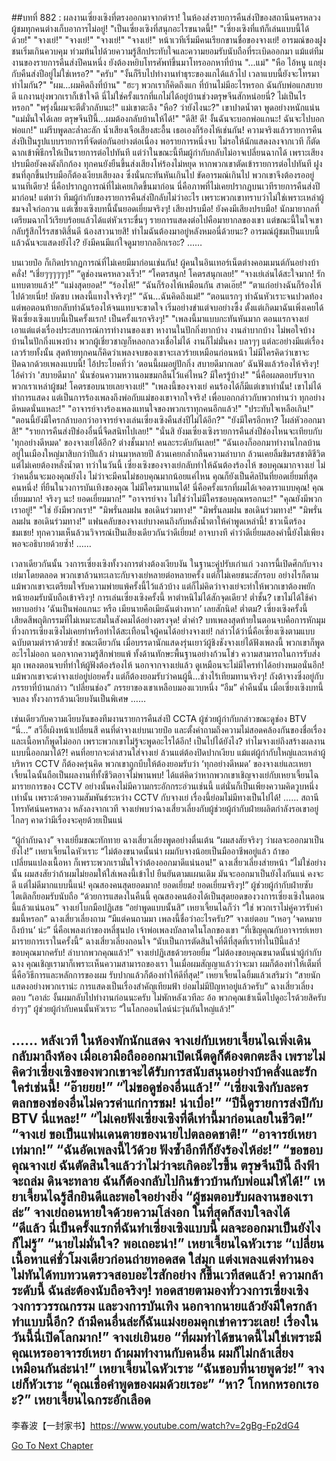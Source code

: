 ##บทที่ 882 : ผลงานเซี่ยงเซิงที่ตรงออกมาจากตำรา!
ในห้องส่งรายการคืนส่งปีของสถานีนครหลวง ผู้ชมทุกคนต่างเก็บอาการไม่อยู่!
"เป็นเซี่ยงเซิงที่สนุกอะไรขนาดนี้!"
"เซี่ยงเซิงที่แท้ก็เล่นแบบนี้ได้ด้วย!"
"จางเย่!"
"จางเย่!"
"จางเย่!"
"จางเย่!"
หน้าเวทีเริ่มมีคนเรียกขานชื่อของจางเย่!
อารมณ์ของฝูงชนเริ่มเกินควบคุม ท่วมท้นไปด้วยความรู้สึกประทับใจและความยอมรับนับถือที่ระเบิดออกมา
แม้แต่ทีมงานของรายการคืนส่งปีคนหนึ่ง ยังต้องหยิบโทรศัพท์ขึ้นมาโทรออกหาที่บ้าน
"...แม่"
"หือ ไอ้หนู แกยุ่งกับคืนส่งปีอยู่ไม่ใช่เหรอ?"
"ครับ"
"งั้นก็รีบไปทำงานทำธุระของแกได้แล้วไป เวลาแบบนี้ยังจะโทรมาทำไมกัน?"
"ผม...ผมคิดถึงที่บ้าน"
"ฮะๆ พวกเราก็คิดถึงแก ที่บ้านไม่มีอะไรหรอก ฉันกับพ่อแกสบายดี แกงานยุ่งพวกเราก็เข้าใจดี นี่ไม่ใช่ครั้งแรกที่แกไม่ได้อยู่บ้านช่วงตรุษจีนสักหน่อยนี่? ไม่เป็นไรหรอก"
"พรุ่งนี้ผมจะตีตั๋วกลับนะ!"
แม่เขาตะลึง "หือ? ว่ายังไงนะ?"
เขาปาดน้ำตา พูดอย่างหนักแน่น "แม่มั่นใจได้เลย ตรุษจีนปีนี้...ผมต้องกลับบ้านให้ได้!"
"ดีสิ! ดี! งั้นฉันจะบอกพ่อแกนะ! ฉันจะไปบอกพ่อแก!" แม่รีบพูดละล่ำละลัก น้ำเสียงเจือเสียงสะอื้น เธอเองก็ร้องไห้เช่นกัน!
ความจริงแล้วรายการคืนส่งปีเป็นรูปแบบรายการที่จัดต่อกันอย่างต่อเนื่อง พอรายการหนึ่งจบ ไม่รอให้นักแสดงลงจากเวที ก็ตัดฉากเข้าพิธีกรให้เป็นรายการต่อไปทันที แต่ว่าในขณะนี้ทีมผู้กำกับกลับไม่อาจเปลี่ยนฉากได้ เพราะเสียงปรบมือยังคงดังกึกก้อง ทุกคนยังยืนขึ้นส่งเสียงโห่ร้องไม่หยุด หากพวกเขาตัดเข้ารายการต่อไปทันที ฝูงชนที่ลุกขึ้นปรบมือก็ต้องเงียบเสียงลง ซึ่งนั่นกะทันหันเกินไป ขัดอารมณ์เกินไป พวกเขาจึงต้องรออยู่นานทีเดียว!
นี่คือปรากฎการณ์ที่ไม่เคยเกิดขึ้นมาก่อน
นี่คือภาพที่ไม่เคยปรากฏบนเวทีรายการคืนส่งปีมาก่อน!
แต่ทว่า ทีมผู้กำกับของรายการคืนส่งปีกลับไม่ว่าอะไร เพราะพวกเขาทราบว่าไม่ใช่เพราะเหล่าผู้ชมจงใจก่อกวน แต่เซี่ยงเซิงบทนี้นั้นยอดเยี่ยมจริงๆ!
เสียงปรบมือ!
ยังคงมีเสียงปรบมือ!
นักมายากลที่เตรียมฉากไว้เรียบร้อยแล้วได้แต่หัวเราะขื่นๆ รายการแสดงต่อไปคือมายากลของเขา แต่ขณะนี้ในใจเขากลับรู้สึกไร้รสชาติสิ้นดี
น้องสาวนายสิ! ทำไมฉันต้องมาอยู่หลังหมอนี่ด้วยนะ?
อารมณ์ผู้ชมเป็นแบบนี้ แล้วฉันจะแสดงยังไง? ยังมีคนมีแก่ใจดูมายากลอีกเรอะ?
……


บนเวยป๋อ ก็เกิดปรากฏการณ์ที่ไม่เคยมีมาก่อนเช่นกัน!
ผู้คนในอินเทอร์เน็ตต่างคอมเมนต์กันอย่างบ้าคลั่ง!
“เชี่ยๆๆๆๆๆๆ!”
“ดูช่องนครหลวงเร็ว!”
“โคตรสนุก! โคตรสนุกเลย!”
“จางเย่เล่นได้สะใจมาก! รักแทบตายแล้ว!”
“แม่งสุดยอด!”
“ร้องไห้!”
“ฉันก็ร้องไห้เหมือนกัน สาดเอ๊ย!”
“ตาแก่อย่างฉันก็ร้องไห้ไปด้วยเนี่ย! บัดซบ เพลงนี้แทงใจจริงๆ!”
“ฉัน…ฉันคิดถึงแม่!”
“ตอนแรกๆ ทำฉันหัวเราะจนปวดท้อง แต่พอตอนท้ายกลับทำฉันร้องไห้จนแทบจะขาดใจ เริ่มอย่างขำแต่จบอย่างซึ้ง ตั้งแต่เกิดมาฉันเพิ่งเคยได้ฟังเซี่ยงเซิงแบบนี้เป็นครั้งแรก! เป็นครั้งแรกจริงๆ!"
"เพลงนี้มาแบบกะทันหันมาก ตอนแรกจางเย่เอาแต่แต่งเรื่องประสบการณ์การทำงานของเขา หางานในปักกิ่งยากบ้าง งานลำบากบ้าง ไม่พอใจบ้าง บ้านในปักกิ่งแพงบ้าง พวกผู้เชี่ยวชาญก็หลอกลวงเชื่อไม่ได้ งานก็ไม่มั่นคง บลาๆๆ แต่ละอย่างมีแต่เรื่องเลวร้ายทั้งนั้น สุดท้ายทุกคนก็คิดว่าเพลงจบของเขาจะเลวร้ายเหมือนก่อนหน้า ไม่มีใครคิดว่าเขาจะปิดฉากด้วยเพลงแบบนี้! ไอ้ประโยคที่ว่า ‘ตอนนี้ผมอยู่ปักกิ่ง สบายดีมากเลย’ ฉันฟังแล้วร้องไห้จริงๆ! ไอ้คำว่า 'สบายดีมาก' นั่นซ่อนความหวานอมขมกลืนไว้แค่ไหน? มีใครรู้บ้าง!"
"นี่คือผลตอบรับจากพวกเราเหล่าผู้ชม! โคตรชอบนายเลยจางเย่!"
"เพลงนี้ของจางเย่ คนร้องได้ก็มีแต่เขาเท่านั้น! เขาไม่ได้ทำการแสดง แต่เป็นการร้องเพลงถึงพ่อกับแม่ของเขาจากใจจริง! เพื่อบอกกล่าวกับพวกท่านว่า ทุกอย่างดีหมดนั่นแหละ!"
"อาจารย์จางร้องเพลงแทนใจของพวกเราทุกคนอีกแล้ว!"
"ประทับใจเหลือเกิน!"
"ตอนนี้ยังมีใครกล้าบอกว่าอาจารย์จางเล่นเซี่ยงเซิงคืนส่งปีไม่ได้อีก?"
"ยังมีใครอีกหา? โผล่หัวออกมาสิ!"
"รายการคืนส่งปีช่องอื่นนี่จืดสนิทไปเลย!"
"นั่นสิ ยังมเซี่ยงเซิงรายการคืนส่งปีช่องไหนจะเทียบกับ 'ทุกอย่างดีหมด' ของจางเย่ได้อีก? ต่างชั้นมาก! คนละระดับกันเลย!"
“ฉันเองก็ออกมาทำงานไกลบ้าน อยู่ในเมืองใหญ่มาสิบกว่าปีแล้ว ผ่านมาหลายปี ล้วนเคยกล้ำกลืนความลำบาก ล้วนเคยลิ้มชิมรสชาติชีวิต แต่ไม่เคยต้องหลั่งน้ำตา ทว่าในวันนี้ เซี่ยงเซิงของจางเย่กลับทำให้ฉันต้องร้องไห้ ขอบคุณมากจางเย่ ไม่ว่าคนอื่นจะมองคุณยังไง ไม่ว่าจะมีคนไม่ชอบคุณมากน้อยแค่ไหน คุณก็ยังเป็นศิลปินที่ยอดเยี่ยมที่สุดคนหนึ่ง! ที่ยืนในวงการบันเทิงของคุณ ไม่มีใครมาแทนได้! นี่คือครั้งแรกที่ผมได้เจอดาราแบบคุณ! คุณเยี่ยมมาก! จริงๆ นะ! ยอดเยี่ยมมาก!”
"อาจารย์จาง ไม่ใช่ว่าไม่มีใครชอบคุณหรอกนะ!"
"คุณยังมีพวกเราอยู่!"
"ใช่ ยังมีพวกเรา!"
"มิพรั่นลมฝน ขอเดินร่วมทาง!"
"มิพรั่นลมฝน ขอเดินร่วมทาง!"
"มิพรั่นลมฝน ขอเดินร่วมทาง!"
แฟนคลับของจางเย่บางคนถึงกับหลั่งน้ำตาให้คำพูดเหล่านี้!
ชาวเน็ตร้องชมเชย!
ทุกความเห็นล้วนวิจารณ์เป็นเสียงเดียวกันว่าดีเยี่ยม!
อาจบางที คำว่าดีเยี่ยมสองคำนี้ยังไม่เพียงพอจะอธิบายด้วยซ้ำ!
……


เวลาเดียวกันนั้น วงการเซี่ยงเซิงทั้งวงการต่างต้องเงียบงัน
ในฐานะคู่ปรับเก่าแก่ วงการนี้เปิดศึกกับจางเย่มาโดยตลอด พวกเขาล้วนทะเลาะกับจางเย่หลายต่อหลายครั้ง แต่ก็ไม่เคยชนะสักรอบ อย่างไรก็ตาม แม้พวกเขาจะเตรียมใจรับความพ่ายแพ้ครั้งนี้ไว้แล้วบ้าง แต่ก็ไม่คิดว่าจางเย่จะทำให้พวกเขาต้องพยักหน้ายอมรับนับถือเข้าจริงๆ!
การเล่นเซี่ยงเซิงครั้งนี้ หาตำหนิไม่ได้สักจุดเดียว!
ต่ำชั้น?
เขาไม่ได้ใช้คำหยาบอย่าง ‘ฉันเป็นพ่อแกนะ หรือ เมียนายคือเมียฉันต่างหาก’ เลยสักนิด!
ต่ำตม?
เซี่ยงเซิงครั้งนี้เสียดสีพฤติกรรมที่ไม่เหมาะสมในสังคมได้อย่างตรงจุด!
ต่ำค่า?
บทเพลงสุดท้ายในตอนจบคือการหักมุมที่วงการเซี่ยงเซิงไม่เคยทำหรือทำได้สะเทือนใจผู้คนได้อย่างจางเย่!
กล่าวได้ว่านี่คือเซี่ยงเซิงตามแบบฉบับตามตำราด้วยซ้ำ!
ขณะเดียวกัน เมื่อบรรดานักแสดงรุ่นเยาว์ผู้ชิงชังจางเย่ได้ฟังเพลงนี้ พวกเขาก็พูดอะไรไม่ออก นอกจากความรู้สึกพ่ายแพ้ ทั้งด้านทักษะพื้นฐานอย่างก้วนโข่ว ความสามารถในการรับส่งมุก เพลงตอนจบที่ทำให้ผู้ฟังต้องร้องไห้ นอกจากจางเย่แล้ว ดูเหมือนจะไม่มีใครทำได้อย่างหมอนั่นอีก! แม้พวกเขาจะด่าจางเย่อยู่บ่อยครั้ง แต่ก็ต้องยอมรับว่าคนผู้นี้…ช่างไร้เทียมทานจริงๆ!
ถังต้าจางซึ่งอยู่กับภรรยาที่บ้านกล่าว “เปลี่ยนช่อง”
ภรรยาของเขาเหลือบมองแวบหนี่ง “อืม”
ค่ำคืนนั้น เมื่อเซี่ยงเซิงบทนี้จบลง ทั้งวงการล้วนเงียบงันเป็นพิเศษ
……


เช่นเดียวกับความเงียบงันของทีมงานรายการคืนส่งปี CCTA
ผู้ช่วยผู้กำกับกล่าวขณะดูช่อง BTV “นี่…”
สวีอี้เผิงหน้าเปลี่ยนสี
คนที่ด่าจางเย่บนเวยป๋อ และตั้งคำถามถึงความไม่สอดคล้องกันของชื่อเรื่องและเนื้อหาก็พูดไม่ออก เพราะพวกเขาไม่รู้จะพูดอะไรได้อีก!
เป็นไปได้ยังไง?
ทำไมจางเย่ถึงสร้างผลงานแบบนี้ออกมาได้?!
คนที่อยากจะด่าสวนใส่จางเย่ ล้วนแต่ต้องปิดปากเงียบ
แม้แต่ผู้กำกับใหญ่และเหล่าผู้บริหาร CCTV ก็ต้องครุ่นคิด พวกเขาถูกบีบให้ต้องยอมรับว่า ‘ทุกอย่างดีหมด’ ของจางเย่และเหยาเจี้ยนไฉนั้นถือเป็นผลงานที่ทั้งชีวิตอาจไม่พานพบ! ได้แต่คิดว่าหากพวกเขาเชิญจางเย่กับเหยาเจี้ยนไฉมารายการของ CCTV อย่างนั้นคงไม่มีความกระอักกระอ่วนเช่นนี้
แต่นั่นก็เป็นเพียงความคิดวูบหนึ่งเท่านั้น
เพราะด้วยความสัมพันธ์ระหว่าง CCTV กับจางเย่ เรื่องนี้ย่อมไม่มีทางเป็นไปได้!
……
สถานีโทรทัศน์นครหลวง
หลังลงจากเวที จางเย่พบว่าฉางเสี่ยวเลี่ยงกับผู้ช่วยผู้กำกับฝ่ายผลิตกำลังรอเขาอยู่ไกลๆ คาดว่ามีเรื่องจะคุยด้วยเป็นแน่


“ผู้กำกับฉาง” จางเย่ยิ้มขณะทักทาย
ฉางเสี่ยวเลี่ยงพูดอย่างตื่นเต้น “ผมสงสัยจริงๆ ว่าผลจะออกมาเป็นยังไง!”
เหยาเจี้ยนไฉหัวเราะ “ไม่ต้องขนาดนั้นน่า ผมกับจางน้อยเป็นมืออาชีพอยู่แล้ว ถ้าขอเปลี่ยนแปลงเนื้อหา ก็เพราะพวกเรามั่นใจว่าต้องออกมาดีแน่นอน!”
ฉางเสี่ยวเลี่ยงส่ายหน้า “ไม่ใช่อย่างนั้น ผมสงสัยว่าถ้าผมไม่ยอมให้ใส่เพลงนี้เข้าไป ยืนยันตามแผนเดิม มันจะออกมาเป็นยังไงกันแน่ คงจะดี แต่ไม่ดีมากแบบนี้แน่! คุณสองคนสุดยอดมาก! ยอดเยี่ยม! ยอดเยี่ยมจริงๆ!”
ผู้ช่วยผู้กำกับฝ่ายซับไตเติลก็ยอมรับนับถือ “ด้วยการแสดงในคืนนี้ คุณสองคนต้องได้เป็นสุดยอดของวงการเซี่ยงเซิงในตอนนี้แล้วแน่นอน”
จางเย่โบกมือปฏิเสธ “อย่าพูดแบบนั้นสิ”
เหยาเจี้ยนไฉก็ว่า “ใช่ พวกเราไม่คู่ควรรับคำชมนี้หรอก”
ฉางเสี่ยวเลี่ยงถาม “มีแต่คนถามมา เพลงนี้ชื่อว่าอะไรครับ?”
จางเย่ตอบ “เหอๆ ‘จดหมายถึงบ้าน’ น่ะ”
นี่คือเพลงเก่าของหลี่ชุนปอ เจ้าพ่อเพลงบัลลาดในโลกของเขา
“ที่เชิญคุณกับอาจารย์เหยามารายการเราในครั้งนี้” ฉางเสี่ยวเลี่ยงถอนใจ “นับเป็นการตัดสินใจที่ดีที่สุดที่เราทำในปีนี้แล้ว! ขอบคุณมากครับ! ลำบากพวกคุณแล้ว!”
จางเย่ปฏิเสธด้วยรอยยิ้ม “ไม่ต้องขอบคุณขนาดนั้นน่าผู้กำกับฉาง คุณเชิญเรามาก็เพราะเห็นความสามารถของเรา ในเมื่อผมสัญญาแล้วว่าจะมา ผมก็ต้องทำให้เต็มที่ นี่คือวิธีการและหลักการของผม รับปากแล้วก็ต้องทำให้ดีที่สุด!”
เหยาเจี้ยนไฉยิ้มแล้วเสริมว่า “สายนักแสดงอย่างพวกเราน่ะ การแสดงเป็นเรื่องสำคัญเทียมฟ้า ย่อมไม่มีปัญหาอยู่แล้วครับ”
ฉางเสี่ยวเลี่ยงตอบ “เอาล่ะ งั้นผมกลับไปทำงานก่อนนะครับ ไม่พักหลังเวทีละ อ้อ พวกคุณเข้าเน็ตไปดูอะไรด้วยสิครับ ฮ่าๆๆ”
ผู้ช่วยผู้กำกับคนนั้นหัวเราะ “ในโลกออนไลน์น่ะวุ่นกันใหญ่แล้ว!”


……
หลังเวที
ในห้องพักนักแสดง
จางเย่กับเหยาเจี้ยนไฉเพิ่งเดินกลับมาถึงห้อง เมื่อเอามือถือออกมาเปิดเน็ตดูก็ต้องตกตะลึง เพราะไม่คิดว่าเซี่ยงเซิงของพวกเขาจะได้รับการสนับสนุนอย่างบ้าคลั่งและรักใคร่เช่นนี้!
“อ๊ายยย!”
“ไม่ขอดูช่องอื่นแล้ว!”
“เซี่ยงเซิงกับละครตลกของช่องอื่นไม่ควรค่าแก่การชม! น่าเบื่อ!”
“ปีนี้ดูรายการส่งปีกับ BTV นี่แหละ!”
“ไม่เคยฟังเซี่ยงเซิงที่ดีเท่านี้มาก่อนเลยในชีวิต!”
“จางเย่ ขอเป็นแฟนเดนตายของนายไปตลอดชาติ!”
“อาจารย์เหยาเท่มาก!”
“ฉันอัดเพลงนี้ไว้ด้วย ฟังซ้ำอีกทีก็ยังร้องไห้อ่ะ!”
“ขอขอบคุณจางเย่ ฉันตัดสินใจแล้วว่าไม่ว่าจะเกิดอะไรขึ้น ตรุษจีนปีนี้ ถึงฟ้าจะถล่ม ดินจะทลาย ฉันก็ต้องกลับไปกินข้าวบ้านกับพ่อแม่ให้ได้!”
เหยาเจี้ยนไฉรู้สึกยินดีและพอใจอย่างยิ่ง “ผู้ชมตอบรับผลงานของเราล่ะ”
จางเย่ถอนหายใจด้วยความโล่งอก ในที่สุดก็สงบใจลงได้ “ดีแล้ว นี่เป็นครั้งแรกที่ฉันทำเซี่ยงเซิงแบบนี้ ผลจะออกมาเป็นยังไงก็ไม่รู้”
“นายไม่มั่นใจ? พอเถอะน่า!” เหยาเจี้ยนไฉหัวเราะ “เปลี่ยนเนื้อหาแค่ชั่วโมงเดียวก่อนถ่ายทอดสด ใส่มุก แต่งเพลงแต่งทำนอง ไม่ทันได้ทบทวนตรวจสอบอะไรสักอย่าง ก็ขึ้นเวทีสดแล้ว! ความกล้าระดับนี้ ฉันล่ะต้องนับถือจริงๆ! ทอดสายตามองทั่ววงการเซี่ยงเซิง วงการวรรณกรรม และวงการบันเทิง นอกจากนายแล้วยังมีใครกล้าทำแบบนี้อีก? ถ้ามีคนอื่นล่ะก็ฉันแม่งยอมคุกเข่าคารวะเลย! เรื่องในวันนี้นี่เปิดโลกมาก!”
จางเย่เยินยอ “ที่ผมทำได้ขนาดนี้ไม่ใช่เพราะมีคุณเหรออาจารย์เหยา ถ้าผมทำงานกับคนอื่น ผมก็ไม่กล้าเสี่ยงเหมือนกันล่ะน่า!”
เหยาเจี้ยนไฉหัวเราะ “ฉันชอบที่นายพูดว่ะ!”
จางเย่ก็หัวเราะ “คุณเชื่อคำพูดของผมด้วยเรอะ”
“หา? โกหกหรอกเรอะ?” เหยาเจี้ยนไฉกระอักเลือด
------------------------------------------------------------------------------------------------
李春波【一封家书】https://www.youtube.com/watch?v=2gBg-Fp2dG4


[Go To Next Chapter]( ./80.md)